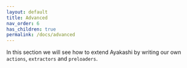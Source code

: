 ```yaml
---
layout: default
title: Advanced
nav_order: 6
has_children: true
permalink: /docs/advanced
---
```


In this section we will see how to extend Ayakashi by writing our own `actions`, `extractors` and `preloaders`.